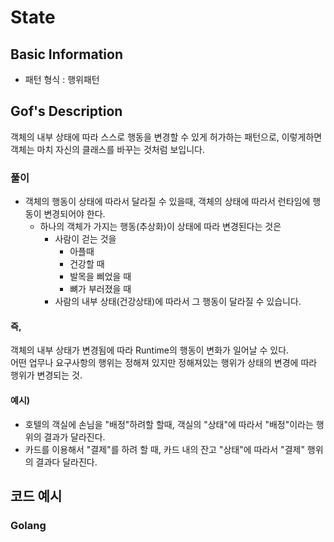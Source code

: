 # State 

## Basic Information 

- 패턴 형식 : 행위패턴 

## Gof's Description 

객체의 내부 상태에 따라 스스로 행동을 변경할 수 있게 허가하는 패턴으로, 이렇게하면 객체는 마치 자신의 클래스를 바꾸는 것처럼 보입니다.

### 풀이 

- 객체의 행동이 상태에 따라서 달라질 수 있을때, 객체의 상태에 따라서 런타임에 행동이 변경되어야 한다. 
  - 하나의 객체가 가지는 행동(추상화)이 상태에 따라 변경된다는 것은 
    - 사람이 걷는 것을 
      - 아플때 
      - 건강할 때 
      - 발목을 삐었을 때 
      - 뼈가 부러졌을 때 
    - 사람의 내부 상태(건강상태)에 따라서 그 행동이 달라질 수 있습니다. 

#### 즉, 

객체의 내부 상태가 변경됨에 따라 Runtime의 행동이 변화가 일어날 수 있다.   
어떤 업무나 요구사항의 행위는 정해져 있지만 정해져있는 행위가 상태의 변경에 따라 행위가 변경되는 것.   

#### 예시) 

- 호텔의 객실에 손님을 "배정"하려할 할때, 객실의 "상태"에 따라서 "배정"이라는 행위의 결과가 달라진다.
- 카드를 이용해서 "결제"를 하려 할 때, 카드 내의 잔고 "상태"에 따라서 "결제" 행위의 결과다 달라진다. 

## 코드 예시 

### Golang 